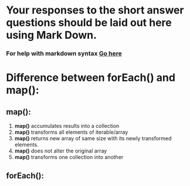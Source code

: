 # Your responses to the short answer questions should be laid out here using Mark Down.
### For help with markdown syntax [Go here](https://github.com/adam-p/markdown-here/wiki/Markdown-Cheatsheet)

# Difference between **forEach()** and **map()**:
## **map()**:
1. **map()** accumulates results into a collection 
2. **map()** transforms all elements of iterable/array
3. **map()** returns new array of same size with its newly transformed elements.
4. **map()** does not alter the original array
5. **map()** transforms one collection into another

## **forEach()**:
